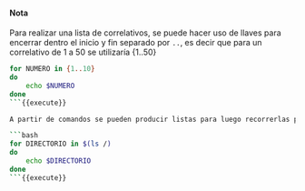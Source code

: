 #### Nota
Para realizar una lista de correlativos, se puede hacer uso de llaves para encerrar dentro el inicio y fin separado por `..`, es decir que para un correlativo de 1 a 50 se utilizaría {1..50}

```bash
for NUMERO in {1..10}
do
    echo $NUMERO
done
```{{execute}}

A partir de comandos se pueden producir listas para luego recorrerlas por medio de ciclos `for`, para ello solamente se requiere el agregar el signo de dólar, seguido de paréntesis y dentro de ellos el comando

```bash
for DIRECTORIO in $(ls /)
do
    echo $DIRECTORIO
done
```{{execute}}
